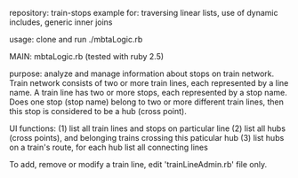 repository: train-stops
example for: traversing linear lists, use of dynamic includes,
generic inner joins

usage: clone and run ./mbtaLogic.rb

MAIN: mbtaLogic.rb (tested with ruby 2.5)

purpose: analyze  and manage information about
stops on train network. Train network consists 
of two or more train lines, each represented by a line name.
A train line has two or more stops, each represented by a stop name.
Does one stop (stop name) belong to two or more different 
train lines, then this stop is considered 
to be a hub (cross point).

UI functions:
  (1) list all train lines and stops on particular line
  (2) list all hubs (cross points), and belonging trains crossing this paticular hub
  (3) list hubs on a train's route, for each hub list all connecting lines

To add, remove or modify a train line, edit 'trainLineAdmin.rb' file only. 
